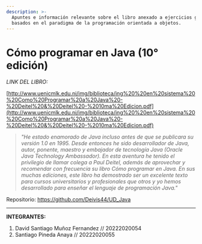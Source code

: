 ```yaml
---
description: >-
  Apuntes e información relevante sobre el libro anexado a ejercicios guía
  basados en el paradigma de la programación orientada a objetos.
---
```


# Cómo programar en Java (10° edición)

*LINK DEL LIBRO:*

[http://www.uenicmlk.edu.ni/img/biblioteca/ing%20%20en%20sistema%20%20Como%20Programar%20a%20Java%20-%20Deitel%20&%20Deitel%20-%2010ma%20Edicion.pdf](http://www.uenicmlk.edu.ni/img/biblioteca/ing%20%20en%20sistema%20%20Como%20Programar%20a%20Java%20-%20Deitel%20&%20Deitel%20-%2010ma%20Edicion.pdf)

> _"He estado enamorado de Java incluso antes de que se publicara su versión 1.0 en 1995. Desde entonces he sido desarrollador de Java, autor, ponente, maestro y embajador de tecnología Java (Oracle Java Technology Ambassador). En esta aventura he tenido el privilegio de llamar colega a Paul Deitel, además de aprovechar y recomendar con frecuencia su libro Cómo programar en Java. En sus muchas ediciones, este libro ha demostrado ser un excelente texto para cursos universitarios y profesionales que otros y yo hemos desarrollado para enseñar el lenguaje de programación Java."_

Repositorio: https://github.com/Deivis44/UD_Java


***
**INTEGRANTES:**
1. David Santiago Muñoz Fernandez // 20222020054
2. Santiago Pineda Anaya // 20222020055 